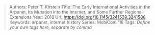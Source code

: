 > Authors: Peter T. Kirstein
> Title: The Early International Activities in the Arpanet, Its Mutation into the Internet, and Some Further Regional Extensions
> Year: 2018
> Url: https://doi.org/10.1145/3241539.3241588
> Keywords: arpanet, internet history
> Series: MobiCom '18
> Tags: *Define your own tags here, separate by comma*